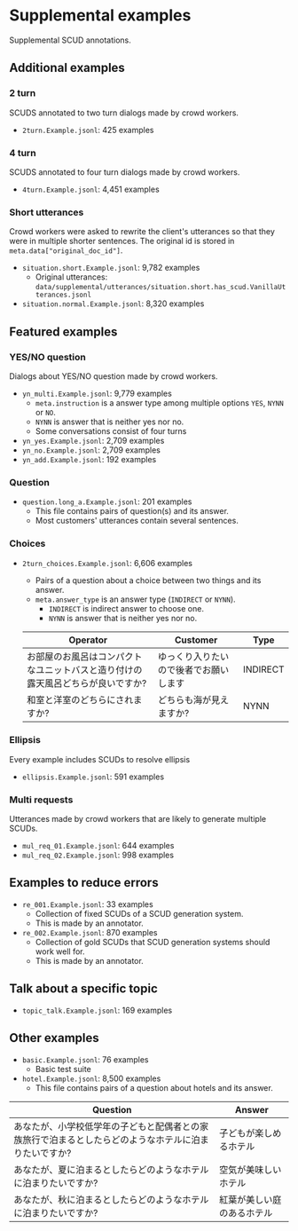 
# Supplemental examples

Supplemental SCUD annotations.

## Additional examples

### 2 turn

SCUDS annotated to two turn dialogs made by crowd workers.

- ``2turn.Example.jsonl``: 425 examples

### 4 turn

SCUDS annotated to four turn dialogs made by crowd workers.

- ``4turn.Example.jsonl``: 4,451 examples

### Short utterances

Crowd workers were asked to rewrite the client's utterances so that they were in multiple shorter sentences.
The original id is stored in ``meta.data["original_doc_id"]``.

- ``situation.short.Example.jsonl``: 9,782 examples
    - Original utterances: ``data/supplemental/utterances/situation.short.has_scud.VanillaUtterances.jsonl``
- ``situation.normal.Example.jsonl``: 8,320 examples

## Featured examples

### YES/NO question

Dialogs about YES/NO question made by crowd workers.

- ``yn_multi.Example.jsonl``: 9,779 examples
    - ``meta.instruction`` is a answer type among multiple options ``YES``, ``NYNN`` or ``NO``.
    - ``NYNN`` is answer that is neither yes nor no.
    - Some conversations consist of four turns
- ``yn_yes.Example.jsonl``: 2,709 examples
- ``yn_no.Example.jsonl``: 2,709 examples
- ``yn_add.Example.jsonl``: 192 examples

### Question

- ``question.long_a.Example.jsonl``: 201 examples
    - This file contains pairs of question(s) and its answer.
    - Most customers' utterances contain several sentences.

### Choices

- ``2turn_choices.Example.jsonl``: 6,606 examples
    - Pairs of a question about a choice between two things and its answer.
    - ``meta.answer_type`` is an answer type (``INDIRECT`` or  ``NYNN``).
        - ``INDIRECT`` is indirect answer to choose one.
        - ``NYNN`` is answer that is neither yes nor no.

    | Operator | Customer | Type |
    | --- | --- | --- |
    | お部屋のお風呂はコンパクトなユニットバスと造り付けの露天風呂どちらが良いですか? | ゆっくり入りたいので後者でお願いします | INDIRECT |
    | 和室と洋室のどちらにされますか? | どちらも海が見えますか? | NYNN |

### Ellipsis

Every example includes SCUDs to resolve ellipsis

- ``ellipsis.Example.jsonl``: 591 examples

### Multi requests

Utterances made by crowd workers that are likely to generate multiple SCUDs.

- ``mul_req_01.Example.jsonl``: 644 examples
- ``mul_req_02.Example.jsonl``: 998 examples

## Examples to reduce errors

- ``re_001.Example.jsonl``: 33 examples
    - Collection of fixed SCUDs of a SCUD generation system.
    - This is made by an annotator.
- ``re_002.Example.jsonl``: 870 examples
    - Collection of gold SCUDs that SCUD generation systems should work well for.
    - This is made by an annotator.

## Talk about a specific topic

- ``topic_talk.Example.jsonl``: 169 examples

## Other examples

- ``basic.Example.jsonl``: 76 examples
    - Basic test suite
- ``hotel.Example.jsonl``: 8,500 examples
    - This file contains pairs of a question about hotels and its answer.

| Question | Answer |
| --- | --- |
| あなたが、小学校低学年の子どもと配偶者との家族旅行で泊まるとしたらどのようなホテルに泊まりたいですか? | 子どもが楽しめるホテル |
| あなたが、夏に泊まるとしたらどのようなホテルに泊まりたいですか? | 空気が美味しいホテル |
| あなたが、秋に泊まるとしたらどのようなホテルに泊まりたいですか? | 紅葉が美しい庭のあるホテル|
